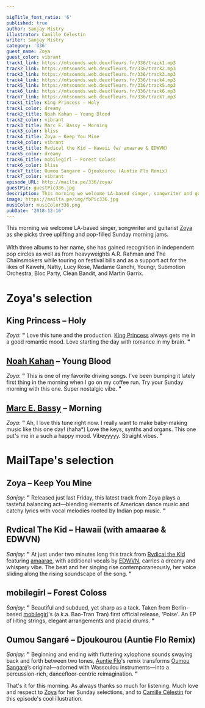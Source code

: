 ```yaml
---

bigTitle_font_ratio: '6'
published: true
author: Sanjay Mistry
illustrator: Camille Célestin
writer: Sanjay Mistry
category: '336'
guest_name: Zoya
guest_color: vibrant
track1_link: https://mtsounds.web.deuxfleurs.fr/336/track1.mp3
track2_link: https://mtsounds.web.deuxfleurs.fr/336/track2.mp3
track3_link: https://mtsounds.web.deuxfleurs.fr/336/track3.mp3
track4_link: https://mtsounds.web.deuxfleurs.fr/336/track4.mp3
track5_link: https://mtsounds.web.deuxfleurs.fr/336/track5.mp3
track6_link: https://mtsounds.web.deuxfleurs.fr/336/track6.mp3
track7_link: https://mtsounds.web.deuxfleurs.fr/336/track7.mp3
track1_title: King Princess – Holy
track1_color: dreamy
track2_title: Noah Kahan – Young Blood
track2_color: vibrant
track3_title: Marc E. Bassy – Morning
track3_color: bliss
track4_title: Zoya – Keep You Mine
track4_color: vibrant
track5_title: Rvdical the Kid – Hawaii (w/ amaarae & EDWVN)
track5_color: dreamy
track6_title: mobilegirl – Forest Coloss
track6_color: bliss
track7_title: Oumou Sangaré – Djoukourou (Auntie Flo Remix)
track7_color: vibrant
episode_URL: http://mailta.pe/336/zoya/
guestPic: guestPic336.jpg
description: This morning we welcome LA-based singer, songwriter and guitarist Zoya as she picks three uplifting and pop-filled Sunday morning jams.
image: https://mailta.pe/img/fbPic336.jpg
musiColor: musiColor336.png
pubDate: '2018-12-16'
---
```

This morning we welcome LA-based singer, songwriter and guitarist [Zoya](http://www.zoyamusicofficial.com/) as she picks three uplifting and pop-filled Sunday morning jams.
<br><br>
With three albums to her name, she has gained recognition in independent pop circles as well as from heavyweights A.R. Rahman and The Chainsmokers while touring on festival bills and as a support act for the likes of Kawehi, Natty, Lucy Rose, Madame Gandhi, Youngr, Submotion Orchestra, Bloc Party, Clean Bandit, and Martin Garrix.


# Zoya's selection

## King Princess – Holy
_Zoya_: **"** Love this tune and the production. [King Princess](https://kingprincessmusic.com/) always gets me in a good romantic mood. Love starting the day with romance in my brain. **"** 

## [Noah Kahan](http://noahkahan.com/) – Young Blood
_Zoya_: **"** This is one of my favorite driving songs. I've been bumping it lately first thing in the morning when I go on my coffee run. Try your Sunday morning with this one. Super nostalgic vibe. **"** 

## [Marc E. Bassy](http://www.marcebassy.com/) – Morning
_Zoya_: **"** Ah, I love this tune right now. I really want to make baby-making music like this one day! (haha*) Love the keys, synths and organs. This one put's me in a such a happy mood. Vibeyyyyy. Straight vibes. **"** 


# MailTape's selection

## Zoya – Keep You Mine
_Sanjay_: **"** Released just last Friday, this latest track from Zoya plays a tasteful balancing act—blending elements of American dance music and catchy lyrics with vocal melodies rooted by Indian pop music. **"** 

## Rvdical The Kid – Hawaii (with amaarae & EDWVN)
_Sanjay_: **"** At just under two minutes long this track from [Rvdical the Kid](https://soundcloud.com/rvdicalthekid/) featuring [amaarae](http://amaaraemusic.com/), with additional vocals by [EDWVN](https://soundcloud.com/edwvn), carries a dreamy and whispery vibe. The beat and her singing rise contemporaneously, her voice sliding along the rising soundscape of the song. **"** 

## mobilegirl – Forest Coloss
_Sanjay_: **"** Beautiful and subdued, yet sharp as a tack. Taken from Berlin-based [mobilegirl](https://soundcloud.com/mobilegirl)'s (a.k.a. Bao-Tran Tran) first official release, 'Poise'. An EP of lilting strings, elegant arrangements and placid drums. **"** 

## Oumou Sangaré – Djoukourou (Auntie Flo Remix)
_Sanjay_: **"** Beginning and ending with fluttering xylophone sounds swaying back and forth between two tones, [Auntie Flo](https://soundcloud.com/auntie-flo/)'s remix transforms [Oumou Sangaré](https://www.instagram.com/oumou.sang/)’s original—adorned with Wassoulou instruments—into a percussion-rich, dancefloor-centric reimagination. **"** 


That's it for this morning. As always thanks so much for listening. Much love and respect to [Zoya](http://www.zoyamusicofficial.com/) for her Sunday selections, and to [Camille Célestin](http://bravocamo.studio/) for this episode's cool illustration.

